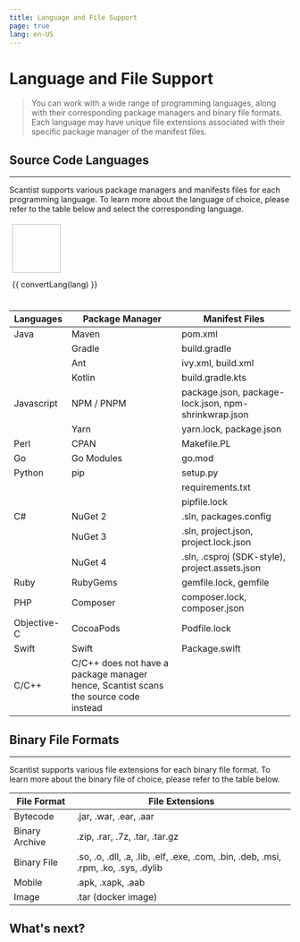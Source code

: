 ```yaml
---
title: Language and File Support
page: true
lang: en-US
---
```


<script setup>
import { ref } from 'vue'
import { convertLang } from '../../.vitepress/helperFunctions'

const count = ref(0)
const languages = ref(["Java", "JavaScript", "Perl", "Go", "Python", "Csharp", "Cpp", "Ruby","Php", "Objective-C", "Swift"])

</script>
<style module>
  .lang:hover {
    cursor:pointer;
    background: #f5f5f5;
    color: black;
  }
</style>

<ClientOnly>

# Language and File Support

> You can work with a wide range of programming languages, along with their corresponding package managers and binary file formats. Each language may have unique file extensions associated with their specific package manager of the manifest files.

## Source Code Languages

<hr class="thick" />

Scantist supports various package managers and manifests files for each programming language. To learn more about the language of choice, please refer to the table below and select the corresponding language.

<div style="display:flex;flex-wrap: wrap">
  <el-static-card v-for="lang in languages" @click="location.replace(`/en-US/Language-and-File-Support/${lang}-Language-Support.html`)" is-border style="margin: 5px;" :class="$style.lang">
    <img :src="`/images/Language-and-File-Support/${lang}.svg`" style="width:87px;margin-left:auto;margin-right:auto;min-height:87px" >
    <el-txt type="body" style="display:flex;justify-content: center;margin-top:12px">{{ convertLang(lang) }}</el-txt>
  </el-static-card>
</div>

<br />

| Languages   | Package Manager                                                                     | Manifest Files                                       |
| ----------- | ----------------------------------------------------------------------------------- | ---------------------------------------------------- |
| Java        | Maven                                                                               | pom.xml                                              |
|             | Gradle                                                                              | build.gradle                                         |
|             | Ant                                                                                 | ivy.xml, build.xml                                   |
|             | Kotlin                                                                              | build.gradle.kts                                     |
| Javascript  | NPM / PNPM                                                                          | package.json, package-lock.json, npm-shrinkwrap.json |
|             | Yarn                                                                                | yarn.lock, package.json                              |
| Perl        | CPAN                                                                                | Makefile.PL                                          |
| Go          | Go Modules                                                                          | go.mod                                               |
| Python      | pip                                                                                 | setup.py                                             |
|             |                                                                                     | requirements.txt                                     |
|             |                                                                                     | pipfile.lock                                         |
| C#          | NuGet 2                                                                             | .sln, packages.config                                |
|             | NuGet 3                                                                             | .sln, project.json, project.lock.json                |
|             | NuGet 4                                                                             | .sln, .csproj (SDK-style), project.assets.json       |
| Ruby        | RubyGems                                                                            | gemfile.lock, gemfile                                |
| PHP         | Composer                                                                            | composer.lock, composer.json                         |
| Objective-C | CocoaPods                                                                           | Podfile.lock                                         |
| Swift       | Swift                                                                               | Package.swift                                        |
| C/C++       | C/C++ does not have a package manager hence, Scantist scans the source code instead |                                                      |

## Binary File Formats

<hr class="thick" />

Scantist supports various file extensions for each binary file format. To learn more about the binary file of choice, please refer to the table below.

| File Format    | File Extensions                                                                      |
| -------------- | ------------------------------------------------------------------------------------ |
| Bytecode       | .jar, .war, .ear, .aar                                                               |
| Binary Archive | .zip, .rar, .7z, .tar, .tar.gz                                                       |
| Binary File    | .so, .o, .dll, .a, .lib, .elf, .exe, .com, .bin, .deb, .msi, .rpm, .ko, .sys, .dylib |
| Mobile         | .apk, .xapk, .aab                                                                    |
| Image          | .tar (docker image)                                                                  |

## What's next?

</ClientOnly>
<!--
<hr class="thick" />

You now set up Scantist SCA and are ready to start scanning your open source projects. Scantist is designed to integrate seamlessly with your existing software development workflows and tools.

- [Trigger a scan](../Trigger-Scan/)

- [Access scan results](#)

- [Fix vulnerabilities](#)

- [Create compliance policies](#)

</ClientOnly> -->
